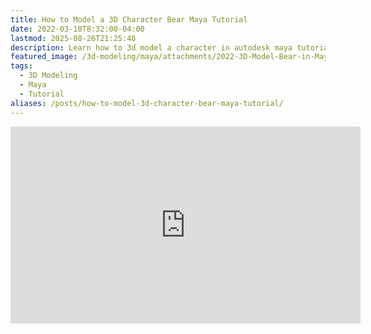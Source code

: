 ```yaml
---
title: How to Model a 3D Character Bear Maya Tutorial
date: 2022-03-10T8:32:00-04:00
lastmod: 2025-08-26T21:25:48
description: Learn how to 3d model a character in autodesk maya tutorial
featured_image: /3d-modeling/maya/attachments/2022-3D-Model-Bear-in-Maya-Tutorial-Title.jpg
tags:
  - 3D Modeling
  - Maya
  - Tutorial
aliases: /posts/how-to-model-3d-character-bear-maya-tutorial/
---
```


<div class="iframe-16-9-container">
<iframe class="youTubeIframe" width="560" height="315" src="https://www.youtube.com/embed/2hq1F8gkn4A?rel=0" title="YouTube video player" frameborder="0" allow="accelerometer; autoplay; clipboard-write; encrypted-media; gyroscope; picture-in-picture; web-share" allowfullscreen></iframe>
</div>
